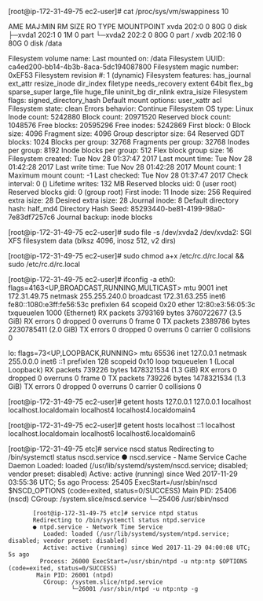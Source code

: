 [root@ip-172-31-49-75 ec2-user]# cat /proc/sys/vm/swappiness
10

AME    MAJ:MIN RM SIZE RO TYPE MOUNTPOINT
xvda    202:0    0  80G  0 disk
├─xvda1 202:1    0   1M  0 part
└─xvda2 202:2    0  80G  0 part /
xvdb    202:16   0  80G  0 disk /data

Filesystem volume name:   <none>
Last mounted on:          /data
Filesystem UUID:          ca4ed200-bb14-4b3b-8aca-5dc194087800
Filesystem magic number:  0xEF53
Filesystem revision #:    1 (dynamic)
Filesystem features:      has_journal ext_attr resize_inode dir_index filetype needs_recovery extent 64bit flex_bg sparse_super large_file huge_file uninit_bg dir_nlink extra_isize
Filesystem flags:         signed_directory_hash
Default mount options:    user_xattr acl
Filesystem state:         clean
Errors behavior:          Continue
Filesystem OS type:       Linux
Inode count:              5242880
Block count:              20971520
Reserved block count:     1048576
Free blocks:              20595296
Free inodes:              5242869
First block:              0
Block size:               4096
Fragment size:            4096
Group descriptor size:    64
Reserved GDT blocks:      1024
Blocks per group:         32768
Fragments per group:      32768
Inodes per group:         8192
Inode blocks per group:   512
Flex block group size:    16
Filesystem created:       Tue Nov 28 01:37:47 2017
Last mount time:          Tue Nov 28 01:42:28 2017
Last write time:          Tue Nov 28 01:42:28 2017
Mount count:              1
Maximum mount count:      -1
Last checked:             Tue Nov 28 01:37:47 2017
Check interval:           0 (<none>)
Lifetime writes:          132 MB
Reserved blocks uid:      0 (user root)
Reserved blocks gid:      0 (group root)
First inode:              11
Inode size:               256
Required extra isize:     28
Desired extra isize:      28
Journal inode:            8
Default directory hash:   half_md4
Directory Hash Seed:      85293440-be81-4199-98a0-7e83df7257c6
Journal backup:           inode blocks

[root@ip-172-31-49-75 ec2-user]# sudo file -s /dev/xvda2
/dev/xvda2: SGI XFS filesystem data (blksz 4096, inosz 512, v2 dirs)

[root@ip-172-31-49-75 ec2-user]# sudo chmod a+x /etc/rc.d/rc.local && sudo
/etc/rc.d/rc.local

[root@ip-172-31-49-75 ec2-user]# ifconfig -a
eth0: flags=4163<UP,BROADCAST,RUNNING,MULTICAST>  mtu 9001
        inet 172.31.49.75  netmask 255.255.240.0  broadcast 172.31.63.255
        inet6 fe80::1080:e3ff:fe56:53c  prefixlen 64  scopeid 0x20<link>
        ether 12:80:e3:56:05:3c  txqueuelen 1000  (Ethernet)
        RX packets 3793169  bytes 3760722677 (3.5 GiB)
        RX errors 0  dropped 0  overruns 0  frame 0
        TX packets 2389786  bytes 2230785411 (2.0 GiB)
        TX errors 0  dropped 0 overruns 0  carrier 0  collisions 0

lo: flags=73<UP,LOOPBACK,RUNNING>  mtu 65536
        inet 127.0.0.1  netmask 255.0.0.0
        inet6 ::1  prefixlen 128  scopeid 0x10<host>
        loop  txqueuelen 1  (Local Loopback)
        RX packets 739226  bytes 1478321534 (1.3 GiB)
        RX errors 0  dropped 0  overruns 0  frame 0
        TX packets 739226  bytes 1478321534 (1.3 GiB)
        TX errors 0  dropped 0 overruns 0  carrier 0  collisions 0

[root@ip-172-31-49-75 ec2-user]# getent hosts 127.0.0.1
127.0.0.1       localhost localhost.localdomain localhost4 localhost4.localdomain4

[root@ip-172-31-49-75 ec2-user]# getent hosts localhost
::1             localhost localhost.localdomain localhost6 localhost6.localdomain6

[root@ip-172-31-49-75 etc]# service nscd status
Redirecting to /bin/systemctl status nscd.service
● nscd.service - Name Service Cache Daemon
   Loaded: loaded (/usr/lib/systemd/system/nscd.service; disabled; vendor preset: disabled)
   Active: active (running) since Wed 2017-11-29 03:55:36 UTC; 5s ago
  Process: 25405 ExecStart=/usr/sbin/nscd $NSCD_OPTIONS (code=exited, status=0/SUCCESS)
 Main PID: 25406 (nscd)
   CGroup: /system.slice/nscd.service
           └─25406 /usr/sbin/nscd

           [root@ip-172-31-49-75 etc]# service ntpd status
           Redirecting to /bin/systemctl status ntpd.service
           ● ntpd.service - Network Time Service
              Loaded: loaded (/usr/lib/systemd/system/ntpd.service; disabled; vendor preset: disabled)
              Active: active (running) since Wed 2017-11-29 04:00:08 UTC; 5s ago
             Process: 26000 ExecStart=/usr/sbin/ntpd -u ntp:ntp $OPTIONS (code=exited, status=0/SUCCESS)
            Main PID: 26001 (ntpd)
              CGroup: /system.slice/ntpd.service
                      └─26001 /usr/sbin/ntpd -u ntp:ntp -g
